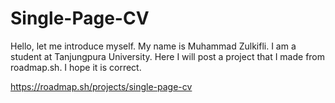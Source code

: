 # Single-Page-CV
Hello, let me introduce myself. My name is Muhammad Zulkifli. I am a student at Tanjungpura University. Here I will post a project that I made from roadmap.sh. I hope it is correct.

https://roadmap.sh/projects/single-page-cv
